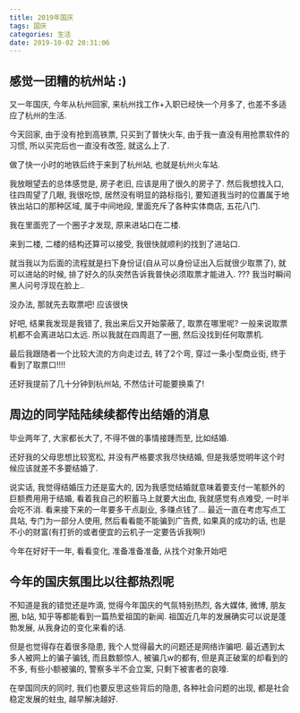 ```yaml
---
title: 2019年国庆
tags: 国庆
categories: 生活
date: 2019-10-02 20:31:06
---
```


## 感觉一团糟的杭州站 :)

又一年国庆, 今年从杭州回家, 来杭州找工作+入职已经快一个月多了, 也差不多适应了杭州的生活. 

今天回家, 由于没有抢到高铁票, 只买到了普快火车, 由于我一直没有用抢票软件的习惯, 所以买完后也一直没有改签, 就这么上了.

做了快一小时的地铁后终于来到了杭州站, 也就是杭州火车站. 

我放眼望去的总体感觉是, 房子老旧, 应该是用了很久的房子了. 然后我想找入口, 往四周望了几眼, 我很吃惊, 居然没有明显的路标指引, 要知道我当时的位置属于地铁出站口的那种区域, 属于中间地段, 里面充斥了各种实体商店, 五花八门.

我在里面兜了一个圈子才发现, 原来进站口在二楼.

来到二楼, 二楼的结构还算可以接受, 我很快就顺利的找到了进站口. 

就当我以为后面的流程就是扫下身份证(自从可以身份证出入后就很少取票了), 就可以进站的时候, 排了好久的队突然告诉我普快必须取票才能进入. ??? 我当时瞬间黑人问号浮现在脸上..

没办法, 那就先去取票吧! 应该很快

好吧, 结果我发现是我错了, 我出来后又开始蒙蔽了, 取票在哪里呢? 一般来说取票机都不会离进站口太远. 所以我就在四周逛了一圈, 然后没找到任何取票机.

最后我跟随者一个比较大流的方向走过去, 转了2个弯, 穿过一条小型商业街, 终于看到了取票口!!!!

还好我提前了几十分钟到杭州站, 不然估计可能要换乘了!

## 周边的同学陆陆续续都传出结婚的消息

毕业两年了, 大家都长大了, 不得不做的事情接踵而至, 比如结婚. 

还好我的父母思想比较宽松, 并没有严格要求我尽快结婚, 但是我感觉明年这个时候应该就差不多要结婚了.

说实话, 我觉得结婚压力还是蛮大的, 因为我感觉结婚就意味着要支付一笔额外的巨额费用用于结婚, 看着我自己的积蓄马上就要大出血, 我就感觉有点难受, 一时半会吃不消. 看来接下来的一年要多干点副业, 多赚点钱了... 最近一直在考虑写点工具站, 专门为一部分人使用, 然后看看能不能骗到广告费, 如果真的成功的话, 也是不小的财富(有打折的或者便宜的云机子一定要告诉我啊!)

今年在好好干一年, 看看变化, 准备准备准备, 从找个对象开始吧

## 今年的国庆氛围比以往都热烈呢

不知道是我的错觉还是咋滴, 觉得今年国庆的气氛特别热烈, 各大媒体, 微博, 朋友圈, b站, 知乎等都能看到一篇热爱祖国的新闻. 祖国近几年的发展确实可以说是蓬勃发展, 从我身边的变化来看的话. 

但是也觉得存在着很多隐患, 我个人觉得最大的问题还是网络诈骗吧. 最近遇到太多人被网上的骗子骗钱, 而且数额惊人, 被骗几w的都有, 但是真正破案的却看到的不多, 有些小额被骗的, 警察多半不会立案, 只剩下被害者的哀嚎.

在举国同庆的同时, 我们也要反思这些背后的隐患, 各种社会问题的出现, 都是社会稳定发展的蛀虫, 越早解决越好.